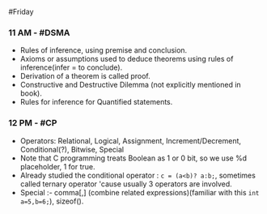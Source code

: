 #Friday 
### 11 AM - #DSMA 
- Rules of inference, using premise and conclusion.
- Axioms or assumptions used to deduce theorems using rules of inference(infer = to conclude).
- Derivation of a theorem is called proof.
- Constructive and Destructive Dilemma (not explicitly mentioned in book).
- Rules for inference for Quantified statements.

### 12 PM -  #CP 
- Operators: Relational, Logical, Assignment, Increment/Decrement, Conditional(?), Bitwise, Special
- Note that C programming treats Boolean as 1 or 0 bit, so we use %d placeholder, 1 for true.
- Already studied the conditional operator : `c = (a<b)? a:b;`, sometimes called ternary operator 'cause usually 3 operators are involved.
- Special :- comma[,] (combine related expressions)(familiar with this `int a=5,b=6;`), sizeof().